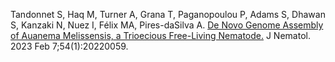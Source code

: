 Tandonnet S, Haq M, Turner A, Grana T, Paganopoulou P, Adams S, Dhawan S, Kanzaki N, Nuez I, Félix MA, Pires-daSilva A. [De Novo Genome Assembly of Auanema Melissensis, a Trioecious Free-Living Nematode.](https://www.ncbi.nlm.nih.gov/pmc/articles/PMC9984802/) J Nematol. 2023 Feb 7;54(1):20220059. 
